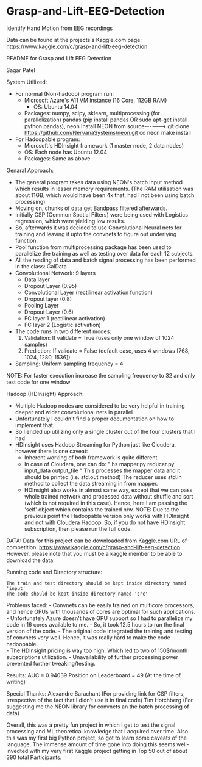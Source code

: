 # Grasp-and-Lift-EEG-Detection
Identify Hand Motion from EEG recordings

Data can be found at the projects's Kaggle.com page:
https://www.kaggle.com/c/grasp-and-lift-eeg-detection

README for Grasp and Lift EEG Detection

Sagar Patel

System Utilized:
- For normal (Non-hadoop) program run:
	- Microsoft Azure's A11 VM instance (16 Core, 112GB RAM)
    	- OS:          Ubuntu 14.04
	- Packages:	numpy,
			scipy,
			sklearn,
			multiprocessing (for parallelization)
			pandas  (pip install pandas OR sudo apt-get install python pandas),
			neon 
			Install NEON from source------> git clone https://github.com/NervanaSystems/neon.git
							cd neon
							make install
- For Hadoopable program:
	- Microsoft's HDInsight framework (1 master node, 2 data nodes)
	- OS: 	     Each node has Ubuntu 12.04
	- Packages:        Same as above


Genaral Approach:
- The general program takes data using NEON's batch input method which results in lesser memory requirements. (The RAM utilisation was   about 11GB, which would have been 4x that, had I not been using batch processing)
- Moving on, chunks of data get Bandpass filtered afterwards. 
- Initially CSP (Common Spatial Filters) were being used with Logistics regression, which were yielding low results.
- So, afterwards it was decided to use Convolutional Neural nets for training and leaving it upto the convnets to figure out       	  underlying function.
- Pool function from multiprocessing package has been used to parallelize the training as well as testing over data for each 12 	  subjects.
- All the reading of data and batch signal processing has been performed in the class: GalData
- Convolutional Network: 9 layers
	- Data layer
	- Dropout Layer (0.95)
	- Convolutional Layer (rectilinear activation function)
	- Dropout layer (0.8)
	- Pooling Layer 
	- Dropout Layer (0.6)
	- FC layer 1 (rectilinear activation)
	- FC layer 2 (Logistic activation)
- The code runs in two different modes:
	1) Validation: If validate = True (uses only one window of 1024 samples)
	2) Prediction: If validate = False (default case, uses 4 windows [768, 1024, 1280, 1536])
- Sampling: Uniform sampling frequency = 4

NOTE: For faster execution increase the sampling frequency to 32 and only test code for one window

Hadoop (HDInsight) Approach:
- Multiple Hadoop nodes are considered to be very helpful in training deeper and wider convolutional nets in parallel
- Unfortunately I couldn't find a proper documentation on how to implement that.
- So I ended up utilizing only a single cluster out of the four clusters that I had
- HDInsight uses Hadoop Streaming for Python just like Cloudera, however there is one caveat:
	- Inherent working of both framework is quite different.
	- In case of Cloudera, one can do: " hs mapper.py reducer.py input_data output_file "
		  This processes the mapper data and it should be printed (i.e. std.out method)
		  The reducer uses std.in method to collect the data streaming in from mapper.
	- HDInsight also works in almost same way, except that we can pass whole trained network and processed data without shuffle
		  and sort (which is not required in this case). Hence, here I am passing the 'self' object which contains the trained n/w.
NOTE: Due to the previous point the Hadoopable version only works with HDInsight and not with Cloudera Hadoop.
      So, if you do not have HDInsight subscription, then please run the full code.

DATA: Data for this project can be downloaded from Kaggle.com
      URL of competition: https://www.kaggle.com/c/grasp-and-lift-eeg-detection
      However, please note that you must be a kaggle member to be able to download the data

Running code and Directory structure:

	The train and test directory should be kept inside directory named 'input'
	The code should be kept inside directory named 'src'

Problems faced:
	- Convnets can be easily trained on multicore processors, and hence GPUs with thousands of cores are optimal for such    		  applications. 
	- Unfortunately Azure doesn't have GPU support so I had to parallelize my code in 16 cores available to me.
	- So, it took 12.5 hours to run the final version of the code.
	- The original code integrated the training and testing of convnets very well. Hence, it was really hard to make the code 		  hadoopable.	
	- The HDInsight pricing is way too high. Which led to two of 150$/month subscriptions utilization. 
	- Unavailability of further processing power prevented further tweaking/testing.
	
Results: AUC = 0.94039
	 Position on Leaderboard = 49 (At the time of writing) 

Special Thanks:
	Alexandre Barachant (For providing link for CSP filters, irrespective of the fact that I didn't use it in final code)
	Tim Hotchberg (For suggesting me the NEON library for convnets an the batch processing of data)

Overall, this was a pretty fun project in which I get to test the signal processing and ML theoretical knowledge that I acquired over time.
Also this was my first big Python project, so got to learn some caveats of the language. The immense amount of time gone into doing this seems well-invedted with my very first Kaggle project getting in Top 50 out of about 390 total Participants.
